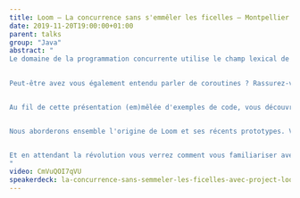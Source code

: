 ```yaml
---
title: Loom — La concurrence sans s'emmêler les ficelles — Montpellier JUG 2019 (FR)
date: 2019-11-20T19:00:00+01:00
parent: talks
group: "Java"
abstract: "
Le domaine de la programmation concurrente utilise le champ lexical de la filature et nous met les nerfs en pelote avec des concepts qui s'entrelacent : fibers, threads, lightweight-threads, green threads, loom...

  
Peut-être avez vous également entendu parler de coroutines ? Rassurez-vous, tout est lié.


Au fil de cette présentation (em)mêlée d'exemples de code, vous découvrirez le projet Loom qui a pour vocation d'apporter à la JVM des ”mécanismes léger de concurrence”, ainsi que des API plus haut niveau pour broder dessus.


Nous aborderons ensemble l'origine de Loom et ses récents prototypes. Vous vous apercevrez que son maillage va au delà de ”simples” primitives et peut nous amener jusqu'à révolutionner la concurrence sur la JVM.


Et en attendant la révolution vous verrez comment vous familiariser avec ces concepts sans tirer trop sur la corde, en utilisant la librairie Quasar.
"
video: CmVuQOI7qVU
speakerdeck: la-concurrence-sans-semmeler-les-ficelles-avec-project-loom
---
```


